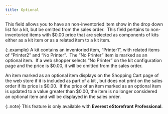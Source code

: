 ```yaml
---
title: Optional
---
```



This field allows you to have an non-inventoried item show  in the drop down list for a kit, but be omitted from the sales order.   This field  pertains to non-inventoried items with $0.00 price that are selected as  components of kits either as a kit item or as a related item to a kit  item.


{:.example}
A kit contains an inventoried item, “Printer1”,  with related items of “Printer2” and “No Printer”.  The  “No Printer” item is marked as an optional item.  If  a web shopper selects “No Printer” on the kit configuration page and the  price is $0.00, it will be omitted from the sales order.


An item marked as an optional item displays on the Shopping  Cart page of the web store if it is included as part of a kit , but does  not print on the sales order if its price is $0.00.  If  the price of an item marked as an optional item is updated to a value  greater than $0.00, the item is no longer considered an optional item  and will be displayed in the sales order.


{:.note}
This feature is only available with **Everest eStorefront Professional**.

